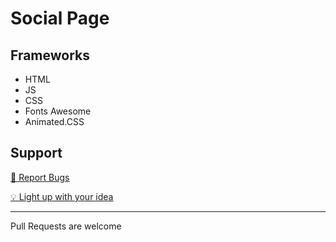 # Social Page

## Frameworks
- HTML
- JS
- CSS
- Fonts Awesome
- Animated.CSS

## Support 
[🐛 Report Bugs](https://github.com/Klubuntu/klubuntu.social/issues/new?assignees=&labels=bug&projects=&template=Bug-Report.yaml&title=Unknown+bug)

[💡 Light up with your idea](https://github.com/Klubuntu/klubuntu.social/issues/new?assignees=&labels=idea&projects=&template=New-Idea.yaml&title=Good+Idea)

<hr>

Pull Requests are welcome

